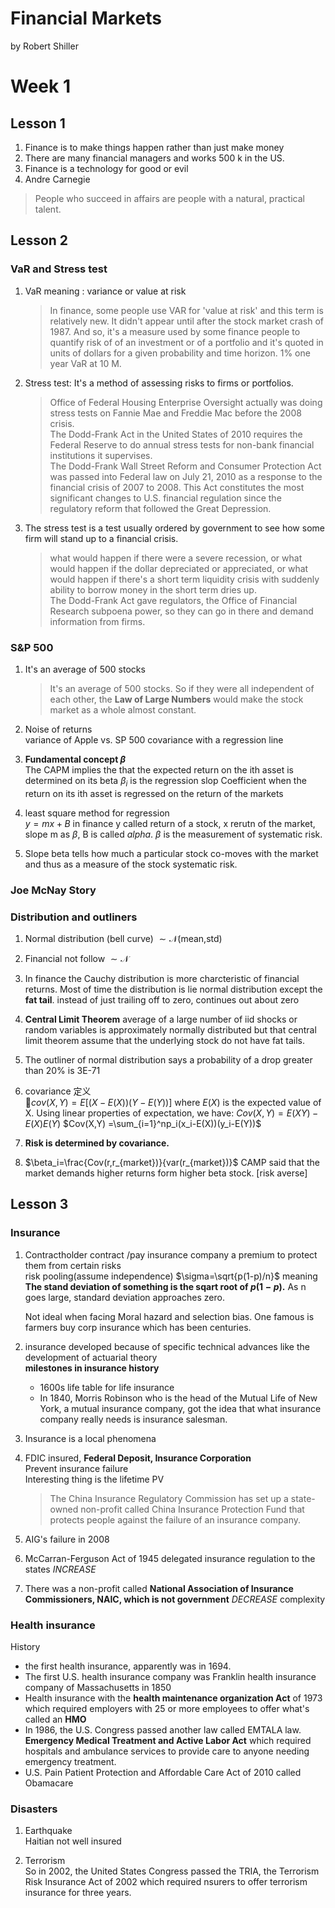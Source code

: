 Financial Markets
===
by Robert Shiller
# Week 1
## Lesson 1

1. Finance is to make things happen rather than just make money
2. There are many financial managers and works 500 k in the US.
3. Finance is a technology for good or evil
4. Andre Carnegie
>People who succeed in affairs are people with a natural, practical talent.

## Lesson 2

### VaR and Stress test
1. VaR meaning : variance or value at risk
    >In finance, some people use VAR for 'value at risk' and this term is relatively new. It didn't appear until after the stock market crash of 1987. And so, it's a measure used by some finance people to quantify risk of of an investment or of a portfolio and it's quoted in units of dollars for a given probability and time horizon. 1% one year VaR at 10 M.

2. Stress test:
It's a method of assessing risks to firms or portfolios.
    >Office of Federal Housing Enterprise Oversight actually was doing stress tests on Fannie Mae and Freddie Mac before the 2008 crisis.   
    > The Dodd-Frank Act in the United States of 2010 requires the Federal Reserve to do annual stress tests for non-bank financial institutions it supervises.    
    >The Dodd-Frank Wall Street Reform and Consumer Protection Act was passed into Federal law on July 21, 2010 as a response to the financial crisis of 2007 to 2008. This Act constitutes the most significant changes to U.S. financial regulation since the regulatory reform that followed the Great Depression.

3. The stress test is a test usually ordered by government to see how some firm will stand up to a financial crisis.
    >what would happen if there were a severe recession, or what would happen if the dollar depreciated or appreciated, or what would happen if there's a short term liquidity crisis with suddenly ability to borrow money in the short term dries up.    
    >The Dodd-Frank Act gave regulators, the Office of Financial Research subpoena power, so they can go in there and demand information from firms.


### S&P 500
1. It's an average of 500 stocks
    > It's an average of 500 stocks. So if they were all independent of each other, the **Law of Large Numbers** would make the stock market as a whole almost constant.   

2. Noise of returns   
variance of Apple vs. SP 500
covariance with a regression line

3. **Fundamental concept $\beta$**   
The CAPM implies the that the expected return on the ith asset is determined on its beta
$\beta_i$ is the regression slop Coefficient when the return on its ith asset is regressed on the return of the markets

4. least square method for regression    
$y = mx+B$ in finance y called return of a stock, x rerutn of the market, slope m as $\beta$, B is called $alpha$.    $\beta$ is the measurement of systematic risk.
5. Slope beta tells how much a particular stock co-moves with the market and thus as a measure of the stock systematic risk.

### Joe McNay Story

### Distribution and outliners

1. Normal distribution (bell curve)  $\sim \mathcal{N}$(mean,std)
2. Financial not follow $\sim \mathcal{N}$
3. In finance the Cauchy distribution is more charcteristic of financial returns. Most of time the distribution is lie normal distribution except the **fat tail**. instead of just trailing off to zero, continues out about zero

4. **Central Limit Theorem** average of a large number of iid shocks or random variables is approximately normally distributed but that central limit theorem assume that the underlying stock do not have fat tails.


5. The outliner of normal distribution says a probability of a drop greater than 20% is 3E-71
6. covariance 定义     
$cov(X,Y) = E [(X-E(X))(Y-E(Y))]$
where $E(X)$ is the expected value of X.
Using linear properties of expectation, we have:
$Cov(X,Y) = E(XY)-E(X)E(Y)$
$Cov(X,Y) =\sum_{i=1}^np_i(x_i-E(X))(y_i-E(Y))$


7. **Risk is determined by covariance.**
8. $\beta_i=\frac{Cov(r,r_{market})}{var(r_{market})}$
CAMP said that the market demands higher returns form higher beta stock. [risk averse]

## Lesson 3

### Insurance
1.  Contractholder contract /pay insurance company a premium to protect them from certain risks    
risk pooling(assume independence) $\sigma=\sqrt{p(1-p)/n}$
meaning   
 **The stand deviation of something is the sqart root of $p(1-p)$.**
As n goes large, standard deviation approaches zero.    

    Not ideal when facing Moral hazard and selection bias.
    One famous is farmers buy corp  insurance which has been centuries.
2. insurance developed because of specific technical advances like the development of actuarial theory    
    **milestones in insurance history**   
    * 1600s life table for life insurance
    * In 1840, Morris Robinson who is the head of the Mutual Life of New York, a mutual insurance company, got the idea that what insurance company really needs is insurance salesman.
3. Insurance is a local phenomena
4. FDIC insured, **Federal Deposit, Insurance Corporation**    
    Prevent insurance failure    
    Interesting thing is the lifetime PV
    >The China Insurance Regulatory Commission has set up a state-owned non-profit called China Insurance Protection Fund that protects people against the failure of an insurance company.

5. AIG's failure in 2008
6. McCarran-Ferguson Act of 1945 delegated insurance regulation to the states *INCREASE*
7. There was a non-profit called **National Association of Insurance Commissioners, NAIC, which is not government** *DECREASE* complexity

### Health insurance
History
   * the first health insurance, apparently was in 1694.
   * The first U.S. health insurance company was Franklin health insurance company of Massachusetts in 1850
   * Health insurance with the **health maintenance organization Act** of 1973 which required employers with 25 or more employees to offer what's called an **HMO**
   * In 1986, the U.S. Congress passed another law called EMTALA law. **Emergency Medical Treatment and Active Labor Act** which required hospitals and ambulance services to provide care to anyone needing emergency treatment.
   * U.S. Pain Patient Protection and Affordable Care Act of 2010 called Obamacare

### Disasters

1. Earthquake    
Haitian not well insured

2. Terrorism    
So in 2002, the United States Congress passed the TRIA, the Terrorism Risk Insurance Act of 2002 which required nsurers to offer terrorism insurance for three years. 
